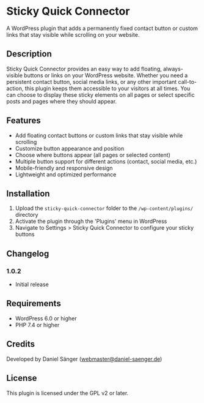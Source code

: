 # Sticky Quick Connector

A WordPress plugin that adds a permanently fixed contact button or custom links that stay visible while scrolling on your website.

## Description

Sticky Quick Connector provides an easy way to add floating, always-visible buttons or links on your WordPress website. Whether you need a persistent contact button, social media links, or any other important call-to-action, this plugin keeps them accessible to your visitors at all times. You can choose to display these sticky elements on all pages or select specific posts and pages where they should appear.

## Features

- Add floating contact buttons or custom links that stay visible while scrolling
- Customize button appearance and position
- Choose where buttons appear (all pages or selected content)
- Multiple button support for different actions (contact, social media, etc.)
- Mobile-friendly and responsive design
- Lightweight and optimized performance

## Installation

1. Upload the `sticky-quick-connector` folder to the `/wp-content/plugins/` directory
2. Activate the plugin through the 'Plugins' menu in WordPress
3. Navigate to Settings > Sticky Quick Connector to configure your sticky buttons

## Changelog

### 1.0.2

- Initial release

## Requirements

- WordPress 6.0 or higher
- PHP 7.4 or higher

## Credits

Developed by Daniel Sänger (<webmaster@daniel-saenger.de>)

## License

This plugin is licensed under the GPL v2 or later.

